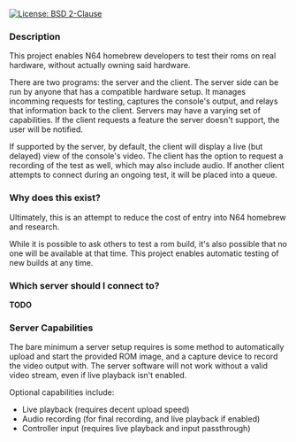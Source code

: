 [![License: BSD 2-Clause](https://img.shields.io/badge/License-BSD%202--Clause-blue)](LICENSE)
### Description
This project enables N64 homebrew developers to test their roms on real hardware, without actually owning said hardware.

There are two programs: the server and the client. The server side can be run by anyone that has a compatible hardware
setup. It manages incomming requests for testing, captures the console's output, and relays that information back to the
client. Servers may have a varying set of capabilities. If the client requests a feature the server doesn't support,
the user will be notified.

If supported by the server, by default, the client will display a live (but delayed) view of the console's video.
The client has the option to request a recording of the test as well, which may also include audio. If another client
attempts to connect during an ongoing test, it will be placed into a queue.

### Why does this exist?
Ultimately, this is an attempt to reduce the cost of entry into N64 homebrew and research.

While it is possible to ask others to test a rom build, it's also possible that no one will be available at that time.
This project enables automatic testing of new builds at any time.

### Which server should I connect to?
**TODO**

### Server Capabilities
The bare minimum a server setup requires is some method to automatically upload and start the provided ROM image, and a
capture device to record the video output with. The server software will not work without a valid video stream, even if
live playback isn't enabled.

Optional capabilities include:
- Live playback (requires decent upload speed)
- Audio recording (for final recording, and live playback if enabled)
- Controller input (requires live playback and input passthrough)
